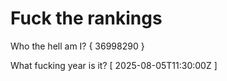 # Fuck the rankings

Who the hell am I?
{ 36998290 }

What fucking year is it?
[ 2025-08-05T11:30:00Z ]
